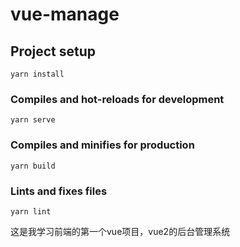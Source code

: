 # vue-manage
## Project setup
```
yarn install
```

### Compiles and hot-reloads for development
```
yarn serve
```

### Compiles and minifies for production
```
yarn build
```

### Lints and fixes files
```
yarn lint
```
这是我学习前端的第一个vue项目，vue2的后台管理系统
